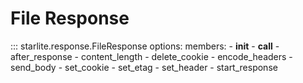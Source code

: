 # File Response

::: starlite.response.FileResponse
    options:
        members:
        - __init__
        - __call__
        - after_response
        - content_length
        - delete_cookie
        - encode_headers
        - send_body
        - set_cookie
        - set_etag
        - set_header
        - start_response
